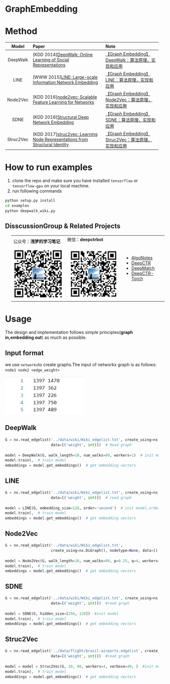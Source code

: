 # GraphEmbedding

# Method


|   Model   | Paper                                                                                                                      | Note                                                                                        |
| :-------: | :------------------------------------------------------------------------------------------------------------------------- | :------------------------------------------------------------------------------------------ |
| DeepWalk  | [KDD 2014][DeepWalk: Online Learning of Social Representations](http://www.perozzi.net/publications/14_kdd_deepwalk.pdf)   | [【Graph Embedding】DeepWalk：算法原理，实现和应用](https://zhuanlan.zhihu.com/p/56380812)  |
|   LINE    | [WWW 2015][LINE: Large-scale Information Network Embedding](https://arxiv.org/pdf/1503.03578.pdf)                          | [【Graph Embedding】LINE：算法原理，实现和应用](https://zhuanlan.zhihu.com/p/56478167)      |
| Node2Vec  | [KDD 2016][node2vec: Scalable Feature Learning for Networks](https://www.kdd.org/kdd2016/papers/files/rfp0218-groverA.pdf) | [【Graph Embedding】Node2Vec：算法原理，实现和应用](https://zhuanlan.zhihu.com/p/56542707)  |
|   SDNE    | [KDD 2016][Structural Deep Network Embedding](https://www.kdd.org/kdd2016/papers/files/rfp0191-wangAemb.pdf)               | [【Graph Embedding】SDNE：算法原理，实现和应用](https://zhuanlan.zhihu.com/p/56637181)      |
| Struc2Vec | [KDD 2017][struc2vec: Learning Node Representations from Structural Identity](https://arxiv.org/pdf/1704.03165.pdf)        | [【Graph Embedding】Struc2Vec：算法原理，实现和应用](https://zhuanlan.zhihu.com/p/56733145) |


# How to run examples
1. clone the repo and make sure you have installed `tensorflow` or `tensorflow-gpu` on your local machine. 
2. run following commands
```bash
python setup.py install
cd examples
python deepwalk_wiki.py
```

## DisscussionGroup & Related Projects

<html>
    <table style="margin-left: 20px; margin-right: auto;">
        <tr>
            <td>
                公众号：<b>浅梦的学习笔记</b><br><br>
                <a href="https://github.com/shenweichen/GraphEmbedding">
  <img align="center" src="./pics/code.png" />
</a>
            </td>
            <td>
                微信：<b>deepctrbot</b><br><br>
 <a href="https://github.com/shenweichen/GraphEmbedding">
  <img align="center" src="./pics/deepctrbot.png" />
</a>
            </td>
            <td>
<ul>
<li><a href="https://github.com/shenweichen/AlgoNotes">AlgoNotes</a></li>
<li><a href="https://github.com/shenweichen/DeepCTR">DeepCTR</a></li>
<li><a href="https://github.com/shenweichen/DeepMatch">DeepMatch</a></li>
<li><a href="https://github.com/shenweichen/DeepCTR-Torch">DeepCTR-Torch</a></li>
</ul>
            </td>
        </tr>
    </table>
</html>

# Usage
The design and implementation follows simple principles(**graph in,embedding out**) as much as possible.
## Input format
we use `networkx`to create graphs.The input of networkx graph is as follows:
`node1 node2 <edge_weight>`

![](./pics/edge_list.png)
## DeepWalk

```python
G = nx.read_edgelist('../data/wiki/Wiki_edgelist.txt', create_using=nx.DiGraph(), nodetype=None,
                     data=[('weight', int)])  # Read graph

model = DeepWalk(G, walk_length=10, num_walks=80, workers=1)  # init model
model.train(,  # train model
embeddings = model.get_embeddings()  # get embedding vectors
```

## LINE

```python
G = nx.read_edgelist('../data/wiki/Wiki_edgelist.txt', create_using=nx.DiGraph(), nodetype=None,
                     data=[('weight', int)])  # read graph

model = LINE(G, embedding_size=128, order='second')  # init model,order can be ['first','second','all']
model.train(,  # train model
embeddings = model.get_embeddings()  # get embedding vectors
```
## Node2Vec

```python
G = nx.read_edgelist('../data/wiki/Wiki_edgelist.txt',
                     create_using=nx.DiGraph(), nodetype=None, data=[('weight', int)])  # read graph

model = Node2Vec(G, walk_length=10, num_walks=80, p=0.25, q=4, workers=1)  # init model
model.train(,  # train model
embeddings = model.get_embeddings()  # get embedding vectors
```
## SDNE

```python
G = nx.read_edgelist('../data/wiki/Wiki_edgelist.txt', create_using=nx.DiGraph(), nodetype=None,
                     data=[('weight', int)])  #read graph

model = SDNE(G, hidden_size=[256, 128])  #init model
model.train(,  # train model
embeddings = model.get_embeddings()  # get embedding vectors
```

## Struc2Vec

```python
G = nx.read_edgelist('../data/flight/brazil-airports.edgelist', create_using=nx.DiGraph(), nodetype=None,
                     data=[('weight', int)])  #read graph

model = model = Struc2Vec(G, 10, 80, workers=4, verbose=40, )  #init model
model.train(,  # train model
embeddings = model.get_embeddings()  # get embedding vectors
```
